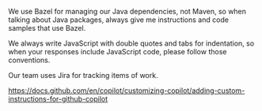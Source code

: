 We use Bazel for managing our Java dependencies, not Maven, so when talking about Java packages, always give me instructions and code samples that use Bazel.

We always write JavaScript with double quotes and tabs for indentation, so when your responses include JavaScript code, please follow those conventions.

Our team uses Jira for tracking items of work.

https://docs.github.com/en/copilot/customizing-copilot/adding-custom-instructions-for-github-copilot
